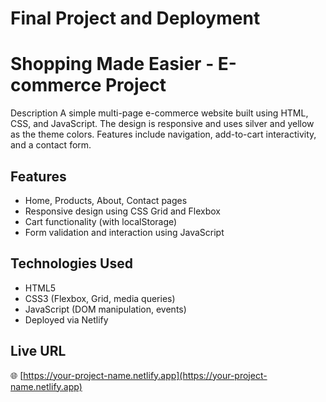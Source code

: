 # Final Project and Deployment

# Shopping Made Easier - E-commerce Project

Description
A simple multi-page e-commerce website built using HTML, CSS, and JavaScript. The design is responsive and uses silver and yellow as the theme colors. Features include navigation, add-to-cart interactivity, and a contact form.

## Features
- Home, Products, About, Contact pages
- Responsive design using CSS Grid and Flexbox
- Cart functionality (with localStorage)
- Form validation and interaction using JavaScript

## Technologies Used
- HTML5
- CSS3 (Flexbox, Grid, media queries)
- JavaScript (DOM manipulation, events)
- Deployed via Netlify

## Live URL
🌐 [https://your-project-name.netlify.app](https://your-project-name.netlify.app)


